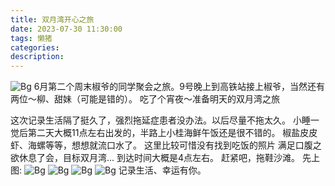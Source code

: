 ```yaml
---
title: 双月湾开心之旅
date: 2023-07-30 11:30:00
tags: 懒猪
categories:
description:
---
```

![Bg](/images/2023/shuangyewan01.jpeg)
6月第二个周末椒爷的同学聚会之旅。9号晚上到高铁站接上椒爷，当然还有两位～柳、甜妹（可能是错的）。
吃了个宵夜～准备明天的双月湾之旅
<!--more-->
这次记录生活隔了挺久了，强烈拖延症患者没办法。以后尽量不拖太久。
小睡一觉后第二天大概11点左右出发的，半路上小桂海鲜午饭还是很不错的。
椒盐皮皮虾、海螺等等，想想就流口水了。
这里比较可惜没有找到吃饭的照片
满足口腹之欲休息了会，目标双月湾...
到达时间大概是4点左右。
赶紧吧，拖鞋沙滩。
先上图:
![Bg](/images/2023/shuangyewan02.jpeg)
![Bg](/images/2023/shuangyewan03.jpeg)
![Bg](/images/2023/shuangyewan04.jpeg)
![Bg](/images/2023/shuangyewan05.jpeg)
记录生活、幸运有你。
